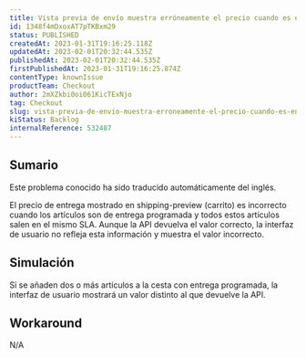 ```yaml
---
title: Vista previa de envío muestra erróneamente el precio cuando es entrega programada
id: 1348f4mDxoxAT7pTKBxm29
status: PUBLISHED
createdAt: 2023-01-31T19:16:25.118Z
updatedAt: 2023-02-01T20:32:44.535Z
publishedAt: 2023-02-01T20:32:44.535Z
firstPublishedAt: 2023-01-31T19:16:25.874Z
contentType: knownIssue
productTeam: Checkout
author: 2mXZkbi0oi061KicTExNjo
tag: Checkout
slug: vista-previa-de-envio-muestra-erroneamente-el-precio-cuando-es-entrega-programada
kiStatus: Backlog
internalReference: 532487
---
```


## Sumario

<div class="alert alert-info">
  <p>Este problema conocido ha sido traducido automáticamente del inglés.</p>
</div>


El precio de entrega mostrado en shipping-preview (carrito) es incorrecto cuando los artículos son de entrega programada y todos estos artículos salen en el mismo SLA. Aunque la API devuelva el valor correcto, la interfaz de usuario no refleja esta información y muestra el valor incorrecto.


##

## Simulación


Si se añaden dos o más artículos a la cesta con entrega programada, la interfaz de usuario mostrará un valor distinto al que devuelve la API.



## Workaround


N/A




